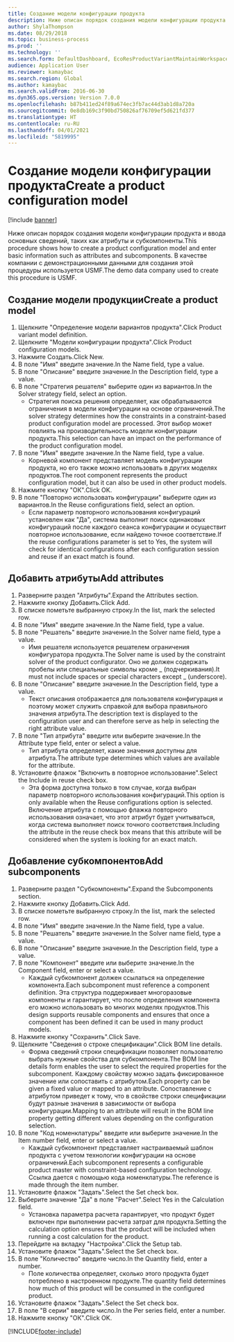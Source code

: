 ```yaml
---
title: Создание модели конфигурации продукта
description: Ниже описан порядок создания модели конфигурации продукта и ввода основных сведений, таких как атрибуты и субкомпоненты.
author: ShylaThompson
ms.date: 08/29/2018
ms.topic: business-process
ms.prod: ''
ms.technology: ''
ms.search.form: DefaultDashboard, EcoResProductVariantMaintainWorkspace, PCProductConfigurationModelListPage, PCCreateProductConfigurationModel, PCProductConfigurationModelDetails, PCBOMLineDetails
audience: Application User
ms.reviewer: kamaybac
ms.search.region: Global
ms.author: kamaybac
ms.search.validFrom: 2016-06-30
ms.dyn365.ops.version: Version 7.0.0
ms.openlocfilehash: b87b411ed24f89a674ec3fb7ac44d3ab1d8a720a
ms.sourcegitcommit: 0e8db169c3f90bd750826af76709ef5d621fd377
ms.translationtype: HT
ms.contentlocale: ru-RU
ms.lasthandoff: 04/01/2021
ms.locfileid: "5819995"
---
```

# <a name="create-a-product-configuration-model"></a><span data-ttu-id="eec42-103">Создание модели конфигурации продукта</span><span class="sxs-lookup"><span data-stu-id="eec42-103">Create a product configuration model</span></span>

[!include [banner](../../includes/banner.md)]

<span data-ttu-id="eec42-104">Ниже описан порядок создания модели конфигурации продукта и ввода основных сведений, таких как атрибуты и субкомпоненты.</span><span class="sxs-lookup"><span data-stu-id="eec42-104">This procedure shows how to create a product configuration model and enter basic information such as attributes and subcomponents.</span></span> <span data-ttu-id="eec42-105">В качестве компании с демонстрационными данными для создания этой процедуры используется USMF.</span><span class="sxs-lookup"><span data-stu-id="eec42-105">The demo data company used to create this procedure is USMF.</span></span>


## <a name="create-a-product-model"></a><span data-ttu-id="eec42-106">Создание модели продукции</span><span class="sxs-lookup"><span data-stu-id="eec42-106">Create a product model</span></span>
1. <span data-ttu-id="eec42-107">Щелкните "Определение модели вариантов продукта".</span><span class="sxs-lookup"><span data-stu-id="eec42-107">Click Product variant model definition.</span></span>
2. <span data-ttu-id="eec42-108">Щелкните "Модели конфигурации продукта".</span><span class="sxs-lookup"><span data-stu-id="eec42-108">Click Product configuration models.</span></span>
3. <span data-ttu-id="eec42-109">Нажмите Создать.</span><span class="sxs-lookup"><span data-stu-id="eec42-109">Click New.</span></span>
4. <span data-ttu-id="eec42-110">В поле "Имя" введите значение.</span><span class="sxs-lookup"><span data-stu-id="eec42-110">In the Name field, type a value.</span></span>
5. <span data-ttu-id="eec42-111">В поле "Описание" введите значение.</span><span class="sxs-lookup"><span data-stu-id="eec42-111">In the Description field, type a value.</span></span>
6. <span data-ttu-id="eec42-112">В поле "Стратегия решателя" выберите один из вариантов.</span><span class="sxs-lookup"><span data-stu-id="eec42-112">In the Solver strategy field, select an option.</span></span>
    * <span data-ttu-id="eec42-113">Стратегия поиска решения определяет, как обрабатываются ограничения в модели конфигурации на основе ограничений.</span><span class="sxs-lookup"><span data-stu-id="eec42-113">The solver strategy determines how the constraints in a constraint-based product configuration model are processed.</span></span> <span data-ttu-id="eec42-114">Этот выбор может повлиять на производительность модели конфигурации продукта.</span><span class="sxs-lookup"><span data-stu-id="eec42-114">This selection can have an impact on the performance of the product configuration model.</span></span>  
7. <span data-ttu-id="eec42-115">В поле "Имя" введите значение.</span><span class="sxs-lookup"><span data-stu-id="eec42-115">In the Name field, type a value.</span></span>
    * <span data-ttu-id="eec42-116">Корневой компонент представляет модель конфигурации продукта, но его также можно использовать в других моделях продуктов.</span><span class="sxs-lookup"><span data-stu-id="eec42-116">The root component represents the product configuration model, but it can also be used in other product models.</span></span>  
8. <span data-ttu-id="eec42-117">Нажмите кнопку "OК".</span><span class="sxs-lookup"><span data-stu-id="eec42-117">Click OK.</span></span>
9. <span data-ttu-id="eec42-118">В поле "Повторно использовать конфигурации" выберите один из вариантов.</span><span class="sxs-lookup"><span data-stu-id="eec42-118">In the Reuse configurations field, select an option.</span></span>
    * <span data-ttu-id="eec42-119">Если параметр повторного использования конфигураций установлен как "Да", система выполнит поиск одинаковых конфигураций после каждого сеанса конфигурации и осуществит повторное использование, если найдено точное соответствие.</span><span class="sxs-lookup"><span data-stu-id="eec42-119">If the reuse configurations parameter is set to Yes, the system will check for identical configurations after each configuration session and reuse if an exact match is found.</span></span>  

## <a name="add-attributes"></a><span data-ttu-id="eec42-120">Добавить атрибуты</span><span class="sxs-lookup"><span data-stu-id="eec42-120">Add attributes</span></span>
1. <span data-ttu-id="eec42-121">Разверните раздел "Атрибуты".</span><span class="sxs-lookup"><span data-stu-id="eec42-121">Expand the Attributes section.</span></span>
2. <span data-ttu-id="eec42-122">Нажмите кнопку Добавить.</span><span class="sxs-lookup"><span data-stu-id="eec42-122">Click Add.</span></span>
3. <span data-ttu-id="eec42-123">В списке пометьте выбранную строку.</span><span class="sxs-lookup"><span data-stu-id="eec42-123">In the list, mark the selected row.</span></span>
4. <span data-ttu-id="eec42-124">В поле "Имя" введите значение.</span><span class="sxs-lookup"><span data-stu-id="eec42-124">In the Name field, type a value.</span></span>
5. <span data-ttu-id="eec42-125">В поле "Решатель" введите значение.</span><span class="sxs-lookup"><span data-stu-id="eec42-125">In the Solver name field, type a value.</span></span>
    * <span data-ttu-id="eec42-126">Имя решателя используется решателем ограничения конфигуратора продукта.</span><span class="sxs-lookup"><span data-stu-id="eec42-126">The Solver name is used by the constraint solver of the product configurator.</span></span> <span data-ttu-id="eec42-127">Оно не должен содержать пробелы или специальные символы кроме _ (подчеркивания).</span><span class="sxs-lookup"><span data-stu-id="eec42-127">It must not include spaces or special characters except _ (underscore).</span></span>  
6. <span data-ttu-id="eec42-128">В поле "Описание" введите значение.</span><span class="sxs-lookup"><span data-stu-id="eec42-128">In the Description field, type a value.</span></span>
    * <span data-ttu-id="eec42-129">Текст описания отображается для пользователя конфигурация и поэтому может служить справкой для выбора правильного значения атрибута.</span><span class="sxs-lookup"><span data-stu-id="eec42-129">The description text is displayed to the configuration user and can therefore serve as help in selecting the right attribute value.</span></span>  
7. <span data-ttu-id="eec42-130">В поле "Тип атрибута" введите или выберите значение.</span><span class="sxs-lookup"><span data-stu-id="eec42-130">In the Attribute type field, enter or select a value.</span></span>
    * <span data-ttu-id="eec42-131">Тип атрибута определяет, какие значения доступны для атрибута.</span><span class="sxs-lookup"><span data-stu-id="eec42-131">The attribute type determines which values are available for the attribute.</span></span>  
8. <span data-ttu-id="eec42-132">Установите флажок "Включить в повторное использование".</span><span class="sxs-lookup"><span data-stu-id="eec42-132">Select the Include in reuse check box.</span></span>
    * <span data-ttu-id="eec42-133">Эта форма доступна только в том случае, когда выбран параметр повторного использования конфигураций.</span><span class="sxs-lookup"><span data-stu-id="eec42-133">This option is only available when the Reuse configurations option is selected.</span></span> <span data-ttu-id="eec42-134">Включение атрибута с помощью флажка повторного использования означает, что этот атрибут будет учитываться, когда система выполняет поиск точного соответствия.</span><span class="sxs-lookup"><span data-stu-id="eec42-134">Including the attribute in the reuse check box means that this attribute will be considered when the system is looking for an exact match.</span></span>  

## <a name="add-subcomponents"></a><span data-ttu-id="eec42-135">Добавление субкомпонентов</span><span class="sxs-lookup"><span data-stu-id="eec42-135">Add subcomponents</span></span>
1. <span data-ttu-id="eec42-136">Разверните раздел "Субкомпоненты".</span><span class="sxs-lookup"><span data-stu-id="eec42-136">Expand the Subcomponents section.</span></span>
2. <span data-ttu-id="eec42-137">Нажмите кнопку Добавить.</span><span class="sxs-lookup"><span data-stu-id="eec42-137">Click Add.</span></span>
3. <span data-ttu-id="eec42-138">В списке пометьте выбранную строку.</span><span class="sxs-lookup"><span data-stu-id="eec42-138">In the list, mark the selected row.</span></span>
4. <span data-ttu-id="eec42-139">В поле "Имя" введите значение.</span><span class="sxs-lookup"><span data-stu-id="eec42-139">In the Name field, type a value.</span></span>
5. <span data-ttu-id="eec42-140">В поле "Решатель" введите значение.</span><span class="sxs-lookup"><span data-stu-id="eec42-140">In the Solver name field, type a value.</span></span>
6. <span data-ttu-id="eec42-141">В поле "Описание" введите значение.</span><span class="sxs-lookup"><span data-stu-id="eec42-141">In the Description field, type a value.</span></span>
7. <span data-ttu-id="eec42-142">В поле "Компонент" введите или выберите значение.</span><span class="sxs-lookup"><span data-stu-id="eec42-142">In the Component field, enter or select a value.</span></span>
    * <span data-ttu-id="eec42-143">Каждый субкомпонент должен ссылаться на определение компонента.</span><span class="sxs-lookup"><span data-stu-id="eec42-143">Each subcomponent must reference a component definition.</span></span> <span data-ttu-id="eec42-144">Эта структура поддерживает многоразовые компоненты и гарантирует, что после определения компонента его можно использовать во многих моделях продуктов.</span><span class="sxs-lookup"><span data-stu-id="eec42-144">This design supports reusable components and ensures that once a component has been defined it can be used in many product models.</span></span>  
8. <span data-ttu-id="eec42-145">Нажмите кнопку "Сохранить".</span><span class="sxs-lookup"><span data-stu-id="eec42-145">Click Save.</span></span>
9. <span data-ttu-id="eec42-146">Щелкните "Сведения о строке спецификации".</span><span class="sxs-lookup"><span data-stu-id="eec42-146">Click BOM line details.</span></span>
    * <span data-ttu-id="eec42-147">Форма сведений строки спецификации позволяет пользователю выбрать нужные свойства для субкомпонента.</span><span class="sxs-lookup"><span data-stu-id="eec42-147">The BOM line details form enables the user to select the required properties for the subcomponent.</span></span> <span data-ttu-id="eec42-148">Каждому свойству можно задать фиксированное значение или сопоставить с атрибутом.</span><span class="sxs-lookup"><span data-stu-id="eec42-148">Each property can be given a fixed value or mapped to an attribute.</span></span> <span data-ttu-id="eec42-149">Сопоставление с атрибутом приведет к тому, что в свойстве строки спецификации будут разные значения в зависимости от выбора конфигурации.</span><span class="sxs-lookup"><span data-stu-id="eec42-149">Mapping to an attribute will result in the BOM line property getting different values depending on the configuration selection.</span></span>  
10. <span data-ttu-id="eec42-150">В поле "Код номенклатуры" введите или выберите значение.</span><span class="sxs-lookup"><span data-stu-id="eec42-150">In the Item number field, enter or select a value.</span></span>
    * <span data-ttu-id="eec42-151">Каждый субкомпонент представляет настраиваемый шаблон продукта с учетом технологии конфигурации на основе ограничений.</span><span class="sxs-lookup"><span data-stu-id="eec42-151">Each subcomponent represents a configurable product master with constraint-based configuration technology.</span></span> <span data-ttu-id="eec42-152">Ссылка дается с помощью кода номенклатуры.</span><span class="sxs-lookup"><span data-stu-id="eec42-152">The reference is made through the item number.</span></span>  
11. <span data-ttu-id="eec42-153">Установите флажок "Задать".</span><span class="sxs-lookup"><span data-stu-id="eec42-153">Select the Set check box.</span></span>
12. <span data-ttu-id="eec42-154">Выберите значение "Да" в поле "Расчет".</span><span class="sxs-lookup"><span data-stu-id="eec42-154">Select Yes in the Calculation field.</span></span>
    * <span data-ttu-id="eec42-155">Установка параметра расчета гарантирует, что продукт будет включен при выполнении расчета затрат для продукта.</span><span class="sxs-lookup"><span data-stu-id="eec42-155">Setting the calculation option ensures that the product will be included when running a cost calculation for the product.</span></span>  
13. <span data-ttu-id="eec42-156">Перейдите на вкладку "Настройка".</span><span class="sxs-lookup"><span data-stu-id="eec42-156">Click the Setup tab.</span></span>
14. <span data-ttu-id="eec42-157">Установите флажок "Задать".</span><span class="sxs-lookup"><span data-stu-id="eec42-157">Select the Set check box.</span></span>
15. <span data-ttu-id="eec42-158">В поле "Количество" введите число.</span><span class="sxs-lookup"><span data-stu-id="eec42-158">In the Quantity field, enter a number.</span></span>
    * <span data-ttu-id="eec42-159">Поле количества определяет, сколько этого продукта будет потреблено в настроенном продукте.</span><span class="sxs-lookup"><span data-stu-id="eec42-159">The quantity field determines how much of this product will be consumed in the configured product.</span></span>  
16. <span data-ttu-id="eec42-160">Установите флажок "Задать".</span><span class="sxs-lookup"><span data-stu-id="eec42-160">Select the Set check box.</span></span>
17. <span data-ttu-id="eec42-161">В поле "В серии" введите число.</span><span class="sxs-lookup"><span data-stu-id="eec42-161">In the Per series field, enter a number.</span></span>
18. <span data-ttu-id="eec42-162">Нажмите кнопку "OК".</span><span class="sxs-lookup"><span data-stu-id="eec42-162">Click OK.</span></span>



[!INCLUDE[footer-include](../../../includes/footer-banner.md)]
